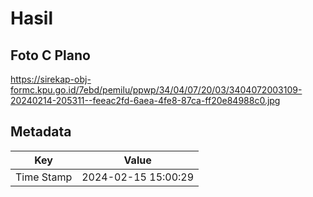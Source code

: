 # Hasil

## Foto C Plano

https://sirekap-obj-formc.kpu.go.id/7ebd/pemilu/ppwp/34/04/07/20/03/3404072003109-20240214-205311--feeac2fd-6aea-4fe8-87ca-ff20e84988c0.jpg


## Metadata

| Key        | Value               |
| ---------- | ------------------- |
| Time Stamp | 2024-02-15 15:00:29 |



